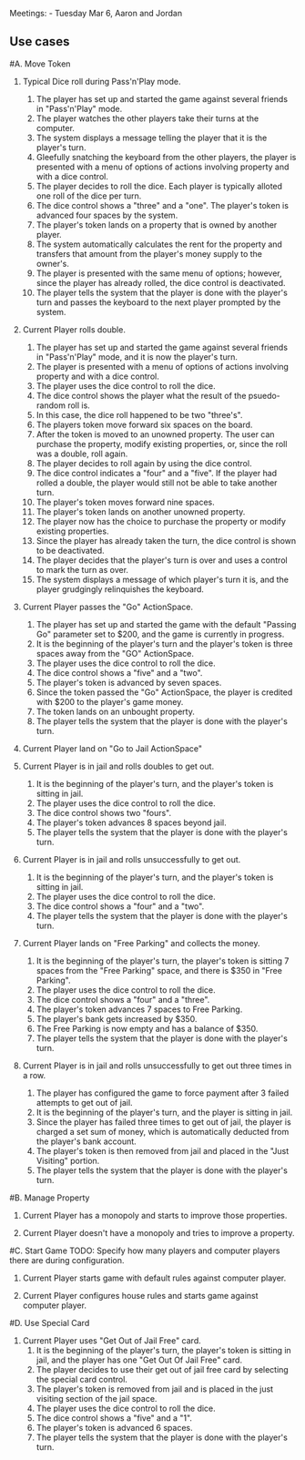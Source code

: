 Meetings: 
    - Tuesday Mar 6, Aaron and Jordan

## Use cases

#A. Move Token

1. Typical Dice roll during Pass'n'Play mode.
    1. The player has set up and started the game against several friends in "Pass'n'Play" mode.
    2. The player watches the other players take their turns at the computer.
    3. The system displays a message telling the player that it is the player's turn.
    4. Gleefully snatching the keyboard from the other players, the player is presented with a menu of options of actions involving property and with a dice control.
    5. The player decides to roll the dice. Each player is typically alloted one roll of the dice per turn.
    6. The dice control shows a "three" and a "one". The player's token is advanced four spaces by the system.
    7. The player's token lands on a property that is owned by another player.
    8. The system automatically calculates the rent for the property and transfers that amount from the player's money supply to the owner's.
    9. The player is presented with the same menu of options; however, since the player has already rolled, the dice control is deactivated.
    10. The player tells the system that the player is done with the player's turn and passes the keyboard to the next player prompted by the system.

2. Current Player rolls double.
    1. The player has set up and started the game against several friends in "Pass'n'Play" mode, and it is now the player's turn.
    4. The player is presented with a menu of options of actions involving property and with a dice control.
    5. The player uses the dice control to roll the dice.
    6. The dice control shows the player what the result of the psuedo-random roll is.
    7. In this case, the dice roll happened to be two "three's".
    8. The players token move forward six spaces on the board.
    9. After the token is moved to an unowned property. The user can purchase the property, modify existing properties, or, since the roll was a double, roll again.
    10. The player decides to roll again by using the dice control.
    11. The dice control indicates a "four" and a "five". If the player had rolled a double, the player would still not be able to take another turn.
    12. The player's token moves forward nine spaces.
    13. The player's token lands on another unowned property.
    14. The player now has the choice to purchase the property or modify existing properties.
    15. Since the player has already taken the turn, the dice control is shown to be deactivated.
    16. The player decides that the player's turn is over and uses a control to mark the turn as over.
    17. The system displays a message of which player's turn it is, and the player grudgingly relinquishes the keyboard.

3. Current Player passes the "Go" ActionSpace.
    1. The player has set up and started the game with the default "Passing Go" parameter set to $200, and the game is currently in progress.
    2. It is the beginning of the player's turn and the player's token is three spaces away from the "GO" ActionSpace.
    3. The player uses the dice control to roll the dice.
    4. The dice control shows a "five" and a "two".
    5. The player's token is advanced by seven spaces.
    6. Since the token passed the "Go" ActionSpace, the player is credited with $200 to the player's game money.
    7. The token lands on an unbought property.
    8. The player tells the system that the player is done with the player's turn.

4. Current Player land on "Go to Jail ActionSpace"

5. Current Player is in jail and rolls doubles to get out.
   1. It is the beginning of the player's turn, and the player's token is sitting in jail.
   2. The player uses the dice control to roll the dice.
   3. The dice control shows two "fours".
   4. The player's token advances 8 spaces beyond jail.
   5. The player tells the system that the player is done with the player's turn.

6. Current Player is in jail and rolls unsuccessfully to get out.
   1. It is the beginning of the player's turn, and the player's token is sitting in jail.
   2. The player uses the dice control to roll the dice.
   3. The dice control shows a "four" and a "two".
   4. The player tells the system that the player is done with the player's turn.

7. Current Player lands on "Free Parking" and collects the money.
   1. It is the beginning of the player's turn, the player's token is sitting 7 spaces from the "Free Parking" space, and there is $350 in "Free Parking".
   2. The player uses the dice control to roll the dice.
   3. The dice control shows a "four" and a "three".
   4. The player's token advances 7 spaces to Free Parking.
   5. The player's bank gets increased by $350.
   6. The Free Parking is now empty and has a balance of $350.
   7. The player tells the system that the player is done with the player's turn.

8. Current Player is in jail and rolls unsuccessfully to get out three times in a row.
   1. The player has configured the game to force payment after 3 failed attempts to get out of jail.
   2. It is the beginning of the player's turn, and the player is sitting in jail.
   3. Since the player has failed three times to get out of jail, the player is charged a set sum of money, which is automatically deducted from the player's bank account.
   4. The player's token is then removed from jail and placed in the "Just Visiting" portion.
   5. The player tells the system that the player is done with the player's turn.

#B. Manage Property
1. Current Player has a monopoly and starts to improve those properties.

2. Current Player doesn't have a monopoly and tries to improve a property.

#C. Start Game
TODO: Specify how many players and computer players there are during configuration.  

1. Current Player starts game with default rules against computer player.

2. Current Player configures house rules and starts game against computer player.

#D. Use Special Card

1. Current Player uses "Get Out of Jail Free" card.
   1. It is the beginning of the player's turn, the player's token is sitting in jail, and the player has one "Get Out Of Jail Free" card.
   2. The player decides to use their get out of jail free card by selecting the special card control.
   3. The player's token is removed from jail and is placed in the just visiting section of the jail space.
   4. The player uses the dice control to roll the dice.
   5. The dice control shows a "five" and a "1".
   6. The player's token is advanced 6 spaces.
   7. The player tells the system that the player is done with the player's turn.
